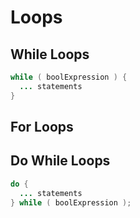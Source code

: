 # Loops

## While Loops
```java
while ( boolExpre­ssion ) {
 ­ ... ­st­ate­ments
}
```

## For Loops

## Do While Loops

```java
do {
 ­ ... ­st­ate­ments
} while ( boolExpre­ssion );
```